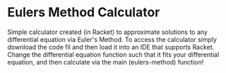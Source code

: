 # Eulers Method Calculator
Simple calculator created (in Racket) to approximate solutions to any differential equation via Euler's Method. To access the calculator simply download the code fil and then load it into an IDE that supports Racket. Change the differential equation function such that it fits your differential equation, and then calculate via the main (eulers-method) function!
